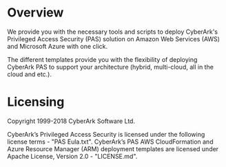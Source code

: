 # Overview

We provide you with the necessary tools and scripts to deploy CyberArk's Privileged Access Security (PAS) solution on Amazon Web Services (AWS) and Microsoft Azure with one click.

The different templates provide you with the flexibility of deploying CyberArk PAS to support your architecture (hybrid, multi-cloud, all in the cloud and etc.).


# Licensing
Copyright 1999-2018 CyberArk Software Ltd.

CyberArk’s Privileged Access Security is licensed under the following license terms - "PAS Eula.txt". CyberArk’s PAS AWS CloudFormation and Azure Resource Manager (ARM) deployment templates are licensed under Apache License, Version 2.0 - "LICENSE.md".
